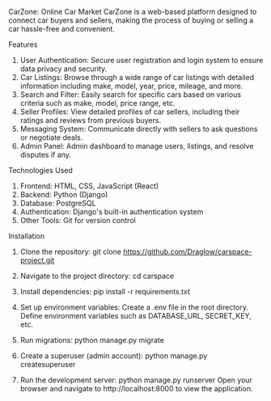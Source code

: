 CarZone: Online Car Market
  CarZone is a web-based platform designed to connect car buyers and sellers, 
  making the process of buying or selling a car hassle-free and convenient.

Features
1. User Authentication: Secure user registration and login system to ensure data privacy and security.
2. Car Listings: Browse through a wide range of car listings with detailed information including make, model, year, price, mileage, and more.
3. Search and Filter: Easily search for specific cars based on various criteria such as make, model, price range, etc.
4. Seller Profiles: View detailed profiles of car sellers, including their ratings and reviews from previous buyers.
5. Messaging System: Communicate directly with sellers to ask questions or negotiate deals.
6. Admin Panel: Admin dashboard to manage users, listings, and resolve disputes if any.

Technologies Used
1. Frontend: HTML, CSS, JavaScript (React)
2. Backend: Python (Django)
3. Database: PostgreSQL
4. Authentication: Django's built-in authentication system
5. Other Tools: Git for version control

Installation
1. Clone the repository:
 git clone https://github.com/Draglow/carspace-project.git
 
2. Navigate to the project directory:
 cd carspace

3. Install dependencies:
 pip install -r requirements.txt
 
4. Set up environment variables:
  Create a .env file in the root directory.
  Define environment variables such as DATABASE_URL, SECRET_KEY, etc.

6. Run migrations:
  python manage.py migrate
  
7. Create a superuser (admin account):
 python manage.py createsuperuser

8. Run the development server:
  python manage.py runserver
  Open your browser and navigate to http://localhost:8000 to view the application.
